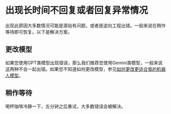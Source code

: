 # 出现长时间不回复或者回复异常情况

出现此原因大多数情况可能是源站有问题，或者是逆向工程出错。一般来说在稍作等待即可恢复。以下是解决方案。

## 更改模型

如果您使用GPT类模型出现错误，那么我们推荐您使用Gemini类模型，一般来说这两种不会一起出错。如果您不知道如何更改模型，参见[如何更改更适合我的机器人模型](./change-bot)。

## 稍作等待

喝杯咖啡冷静一下，五分钟之后重试，大多数错误会被解决。
